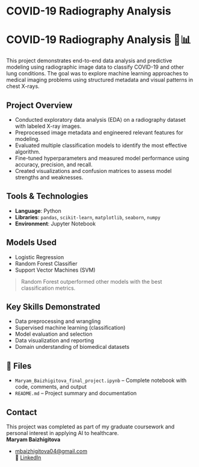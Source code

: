 # COVID-19 Radiography Analysis
# COVID-19 Radiography Analysis 🩻📊

This project demonstrates end-to-end data analysis and predictive modeling using radiographic image data to classify COVID-19 and other lung conditions. The goal was to explore machine learning approaches to medical imaging problems using structured metadata and visual patterns in chest X-rays.

## Project Overview
- Conducted exploratory data analysis (EDA) on a radiography dataset with labeled X-ray images.
- Preprocessed image metadata and engineered relevant features for modeling.
- Evaluated multiple classification models to identify the most effective algorithm.
- Fine-tuned hyperparameters and measured model performance using accuracy, precision, and recall.
- Created visualizations and confusion matrices to assess model strengths and weaknesses.

## Tools & Technologies
- **Language**: Python  
- **Libraries**: `pandas`, `scikit-learn`, `matplotlib`, `seaborn`, `numpy`
- **Environment**: Jupyter Notebook

## Models Used
- Logistic Regression
- Random Forest Classifier
- Support Vector Machines (SVM)

> Random Forest outperformed other models with the best classification metrics.

## Key Skills Demonstrated
- Data preprocessing and wrangling
- Supervised machine learning (classification)
- Model evaluation and selection
- Data visualization and reporting
- Domain understanding of biomedical datasets

## 📂 Files
- `Maryam_Baizhigitova_final_project.ipynb` – Complete notebook with code, comments, and output
- `README.md` – Project summary and documentation

## Contact
This project was completed as part of my graduate coursework and personal interest in applying AI to healthcare.  
**Maryam Baizhigitova**  
- mbaizhigitova04@gmail.com  
🔗 [LinkedIn](https://www.linkedin.com/in/maryam-baizhigitova)

